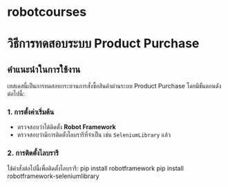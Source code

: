 # robotcourses
# วิธีการทดสอบระบบ Product Purchase

## คำแนะนำในการใช้งาน

เทสเคสนี้เป็นการทดสอบกระบวนการสั่งซื้อสินค้าผ่านระบบ Product Purchase โดยมีขั้นตอนดังต่อไปนี้:

### 1. การตั้งค่าเริ่มต้น
- ตรวจสอบว่าได้ติดตั้ง **Robot Framework** 
- ตรวจสอบว่ามีการติดตั้งไลบรารีที่จำเป็น เช่น `SeleniumLibrary` แล้ว

### 2. การติดตั้งไลบรารี
ใช้คำสั่งต่อไปนี้เพื่อติดตั้งไลบรารี:
pip install robotframework
pip install robotframework-seleniumlibrary
